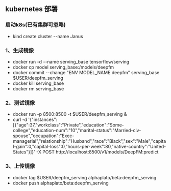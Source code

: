 ## kubernetes 部署

### 启动k8s(已有集群可忽略)
* kind create cluster --name Janus 

### 1、生成镜像
* docker run -d --name serving_base tensorflow/serving
* docker cp model serving_base:/models/deepfm
* docker commit --change "ENV MODEL_NAME deepfm" serving_base $USER/deepfm_serving
* docker kill serving_base
* docker rm serving_base

### 2、测试镜像
* docker run -p 8500:8500 -t $USER/deepfm_serving &
* curl -d '{"instances": [{"age":37,"workclass":"Private","education":"Some-college","education-num":"10","marital-status":"Married-civ-spouse","occupation":"Exec-managerial","relationship":"Husband","race":"Black","sex":"Male","capital-gain":0,"capital-loss":0,"hours-per-week":80,"native-country":"United-States"}]}' -X POST http://localhost:8500/v1/models/DeepFM:predict

### 3、上传镜像
* docker tag $USER/deepfm_serving alphaplato/beta:deepfm_serving
* docker push alphaplato/beta:deepfm_serving